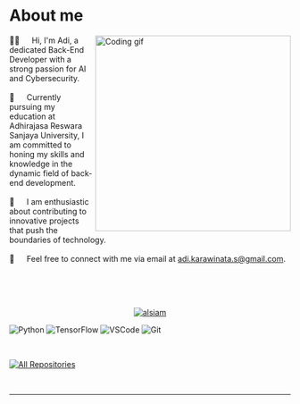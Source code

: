 <!-- About Section -->
 # About me
 
<p>
 <img align="right" width="350" src="/assets/programmer.gif" alt="Coding gif" />
  
 👨🏻 &emsp;  Hi, I'm Adi, a dedicated Back-End Developer with a strong passion for AI and Cybersecurity. <br/><br/>
 💼 &emsp;  Currently pursuing my education at Adhirajasa Reswara Sanjaya University, I am committed to honing my skills and knowledge in the dynamic field of back-end development.<br/><br/>
 🚀 &emsp;  I am enthusiastic about contributing to innovative projects that push the boundaries of technology.<br/><br/>
 📧 &emsp;  Feel free to connect with me via email at adi.karawinata.s@gmail.com.

</p>

<br/>
<br/>
<br/>
<p align="center">
 <a href="https://www.linkedin.com/in/adi-karawinata-satyanegara-8288a6253" target="_blank">
  <img src="https://img.shields.io/badge/LinkedIn-0077B5?style=for-the-badge&logo=linkedin&logoColor=white" alt="alsiam"/>
 </a>
</p>

![Python](https://img.shields.io/badge/python-3670A0?style=for-the-badge&logo=python&logoColor=ffdd54)
![TensorFlow](https://img.shields.io/badge/TensorFlow-%23FF6F00.svg?style=for-the-badge&logo=TensorFlow&logoColor=white)
![VSCode](https://img.shields.io/badge/Visual_Studio-0078d7?style=for-the-badge&logo=visual%20studio&logoColor=white)
![Git](https://img.shields.io/badge/Git-F05032?style=for-the-badge&logo=git&logoColor=white)

<br/>
<p align="left">
  <a href="https://github.com/Adiazzax?tab=repositories" target="_blank"><img alt="All Repositories" title="All Repositories" src="https://img.shields.io/badge/-All%20Repos-2962FF?style=for-the-badge&logo=koding&logoColor=white"/></a>
</p>

<br/>
<hr/>
<br/>
